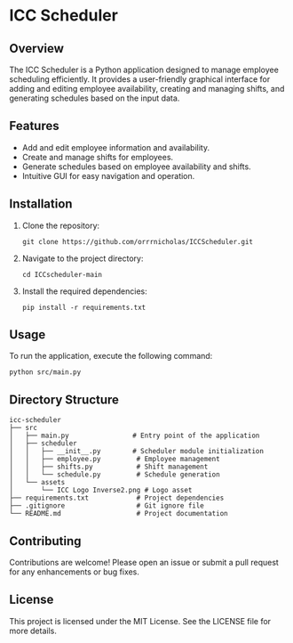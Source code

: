 # ICC Scheduler

## Overview
The ICC Scheduler is a Python application designed to manage employee scheduling efficiently. It provides a user-friendly graphical interface for adding and editing employee availability, creating and managing shifts, and generating schedules based on the input data.

## Features
- Add and edit employee information and availability.
- Create and manage shifts for employees.
- Generate schedules based on employee availability and shifts.
- Intuitive GUI for easy navigation and operation.

## Installation
1. Clone the repository:
   ```
   git clone https://github.com/orrrnicholas/ICCScheduler.git
   ```
2. Navigate to the project directory:
   ```
   cd ICCscheduler-main
   ```
3. Install the required dependencies:
   ```
   pip install -r requirements.txt
   ```

## Usage
To run the application, execute the following command:
```
python src/main.py
```

## Directory Structure
```
icc-scheduler
├── src
│   ├── main.py                # Entry point of the application
│   ├── scheduler
│   │   ├── __init__.py        # Scheduler module initialization
│   │   ├── employee.py         # Employee management
│   │   ├── shifts.py           # Shift management
│   │   └── schedule.py         # Schedule generation
│   └── assets
│       └── ICC Logo Inverse2.png # Logo asset
├── requirements.txt            # Project dependencies
├── .gitignore                  # Git ignore file
└── README.md                   # Project documentation
```

## Contributing
Contributions are welcome! Please open an issue or submit a pull request for any enhancements or bug fixes.

## License
This project is licensed under the MIT License. See the LICENSE file for more details.
